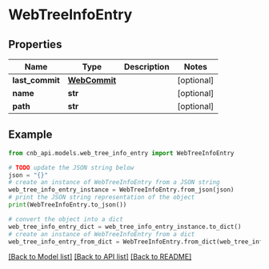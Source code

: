 # WebTreeInfoEntry


## Properties

Name | Type | Description | Notes
------------ | ------------- | ------------- | -------------
**last_commit** | [**WebCommit**](WebCommit.md) |  | [optional] 
**name** | **str** |  | [optional] 
**path** | **str** |  | [optional] 

## Example

```python
from cnb_api.models.web_tree_info_entry import WebTreeInfoEntry

# TODO update the JSON string below
json = "{}"
# create an instance of WebTreeInfoEntry from a JSON string
web_tree_info_entry_instance = WebTreeInfoEntry.from_json(json)
# print the JSON string representation of the object
print(WebTreeInfoEntry.to_json())

# convert the object into a dict
web_tree_info_entry_dict = web_tree_info_entry_instance.to_dict()
# create an instance of WebTreeInfoEntry from a dict
web_tree_info_entry_from_dict = WebTreeInfoEntry.from_dict(web_tree_info_entry_dict)
```
[[Back to Model list]](../README.md#documentation-for-models) [[Back to API list]](../README.md#documentation-for-api-endpoints) [[Back to README]](../README.md)


